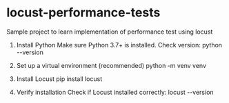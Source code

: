 # locust-performance-tests
Sample project to learn implementation of performance test using locust

1. Install Python
   Make sure Python 3.7+ is installed.
   Check version:
   python --version

2. Set up a virtual environment (recommended)
   python -m venv venv
   
3. Install Locust
   pip install locust

4. Verify installation
   Check if Locust installed correctly:
   locust --version
